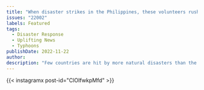 ```yaml
---
title: "When disaster strikes in the Philippines, these volunteers rush in to feed the masses"
issues: "22002"
labels: Featured
tags:
  - Disaster Response
  - Uplifting News
  - Typhoons
publishDate: 2022-11-22
author: 
description: "Few countries are hit by more natural disasters than the Philippines. A volunteer group called Art Relief Mobile Kitchen is dedicated to helping victims."
---
```



{{< instagramx post-id="ClOIfwkpMfd" >}}